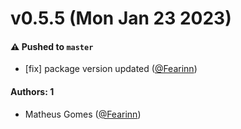 # v0.5.5 (Mon Jan 23 2023)

#### ⚠️ Pushed to `master`

- [fix] package version updated ([@Fearinn](https://github.com/Fearinn))

#### Authors: 1

- Matheus Gomes ([@Fearinn](https://github.com/Fearinn))
